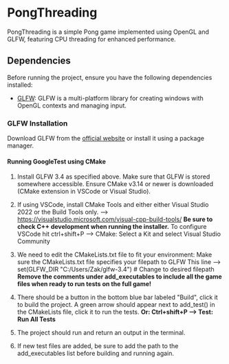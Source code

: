 # PongThreading

PongThreading is a simple Pong game implemented using OpenGL and GLFW, featuring CPU threading for enhanced performance.

## Dependencies

Before running the project, ensure you have the following dependencies installed:

- [GLFW](https://www.glfw.org/): GLFW is a multi-platform library for creating windows with OpenGL contexts and managing input.

### GLFW Installation

Download GLFW from the [official website](https://www.glfw.org/download) or install it using a package manager.


#### Running GoogleTest using CMake ####
1) Install GLFW 3.4 as specified above. Make sure that GLFW is stored somewhere accessible.
        Ensure CMake v3.14 or newer is downloaded (CMake extension in VSCode or Visual Studio).

2) If using VSCode, install CMake Tools and either either Visual Studio 2022 or the Build Tools only. 
        --> https://visualstudio.microsoft.com/visual-cpp-build-tools/
        **Be sure to check C++ development when running the installer.** 
        To configure VSCode hit ctrl+shift+P --> CMake: Select a Kit and select Visual Studio Community

3) We need to edit the CMakeLists.txt file to fit your environment: 
        Make sure the CMakeLists.txt file specifies your filepath to GLFW 
            This line --> set(GLFW_DIR "C:/Users/Zak/glfw-3.4") # Change to desired filepath
        **Remove the comments under add_executables to include all the game files when ready to run tests on the full game!**

4) There should be a button in the bottom blue bar labeled "Build", click it to build the project. A green arrow should appear next to add_test() 
    in the CMakeLists file, click it to run the tests.
        **Or: Ctrl+shift+P --> Test: Run All Tests**

5) The project should run and return an output in the terminal. 

6) If new test files are added, be sure to add the path to the add_executables list before building and running again.

